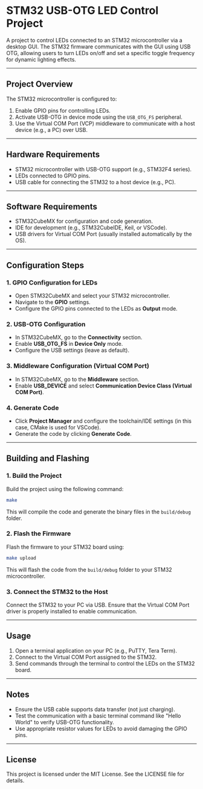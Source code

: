 # STM32 USB-OTG LED Control Project
A project to control LEDs connected to an STM32 microcontroller via a desktop GUI. The STM32 firmware communicates with the GUI using USB OTG, allowing users to turn LEDs on/off and set a specific toggle frequency for dynamic lighting effects.

---

## **Project Overview**
The STM32 microcontroller is configured to:
1. Enable GPIO pins for controlling LEDs.
2. Activate USB-OTG in device mode using the `USB_OTG_FS` peripheral.
3. Use the Virtual COM Port (VCP) middleware to communicate with a host device (e.g., a PC) over USB.

---

## **Hardware Requirements**
- STM32 microcontroller with USB-OTG support (e.g., STM32F4 series).
- LEDs connected to GPIO pins.
- USB cable for connecting the STM32 to a host device (e.g., PC).

---

## **Software Requirements**
- STM32CubeMX for configuration and code generation.
- IDE for development (e.g., STM32CubeIDE, Keil, or VSCode).
- USB drivers for Virtual COM Port (usually installed automatically by the OS).

---

## **Configuration Steps**

### 1. GPIO Configuration for LEDs
- Open STM32CubeMX and select your STM32 microcontroller.
- Navigate to the **GPIO** settings.
- Configure the GPIO pins connected to the LEDs as **Output** mode.

### 2. USB-OTG Configuration
- In STM32CubeMX, go to the **Connectivity** section.
- Enable **USB_OTG_FS** in **Device Only** mode.
- Configure the USB settings (leave as default).

### 3. Middleware Configuration (Virtual COM Port)
- In STM32CubeMX, go to the **Middleware** section.
- Enable **USB_DEVICE** and select **Communication Device Class (Virtual COM Port)**.

### 4. Generate Code
- Click **Project Manager** and configure the toolchain/IDE settings (in this case, CMake is used for VSCode).
- Generate the code by clicking **Generate Code**.

---

## **Building and Flashing**

### 1. Build the Project
Build the project using the following command:
```bash
make
```
This will compile the code and generate the binary files in the `build/debug` folder.

### 2. Flash the Firmware
Flash the firmware to your STM32 board using:
```bash
make upload
```
This will flash the code from the `build/debug` folder to your STM32 microcontroller.

### 3. Connect the STM32 to the Host
Connect the STM32 to your PC via USB. Ensure that the Virtual COM Port driver is properly installed to enable communication.

---

## **Usage**
1. Open a terminal application on your PC (e.g., PuTTY, Tera Term).
2. Connect to the Virtual COM Port assigned to the STM32.
3. Send commands through the terminal to control the LEDs on the STM32 board.

---

## **Notes**
- Ensure the USB cable supports data transfer (not just charging).
- Test the communication with a basic terminal command like "Hello World" to verify USB-OTG functionality.
- Use appropriate resistor values for LEDs to avoid damaging the GPIO pins.

---

## **License**
This project is licensed under the MIT License. See the LICENSE file for details.
